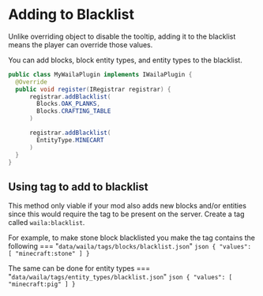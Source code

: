 # Adding to Blacklist

Unlike overriding object to disable the tooltip, adding it 
to the blacklist means the player can override those values.

You can add blocks, block entity types, and entity types to the blacklist.

```java
public class MyWailaPlugin implements IWailaPlugin {
  @Override
  public void register(IRegistrar registrar) {
      registrar.addBlacklist(
        Blocks.OAK_PLANKS,
        Blocks.CRAFTING_TABLE
      )

      registrar.addBlacklist(
        EntityType.MINECART
      )
  }
}
```

## Using tag to add to blacklist
This method only viable if your mod also adds new blocks and/or entities since this
would require the tag to be present on the server. Create a tag called `waila:blacklist`.

For example, to make stone block blacklisted you make the tag contains the following
=== "`data/waila/tags/blocks/blacklist.json`"
    ```json
    {
      "values": [
        "minecraft:stone"
      ]
    }
    ```

The same can be done for entity types
=== "`data/waila/tags/entity_types/blacklist.json`"
    ```json
    {
      "values": [
        "minecraft:pig"
      ]
    }
    ```